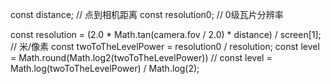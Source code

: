 const distance; // 点到相机距离
const resolution0; // 0级瓦片分辨率

const resolution = (2.0 * Math.tan(camera.fov / 2.0) * distance) / screen[1];  // 米/像素
const twoToTheLevelPower = resolution0 / resolution;
const level = Math.round(Math.log2(twoToTheLevelPower))
// const level = Math.log(twoToTheLevelPower) / Math.log(2);
